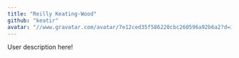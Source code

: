 ```yaml
---
title: "Reilly Keating-Wood"
github: "keatir"
avatar: "//www.gravatar.com/avatar/7e12ced35f586220cbc260596a92b6a2?d=identicon"
---
```


User description here!
